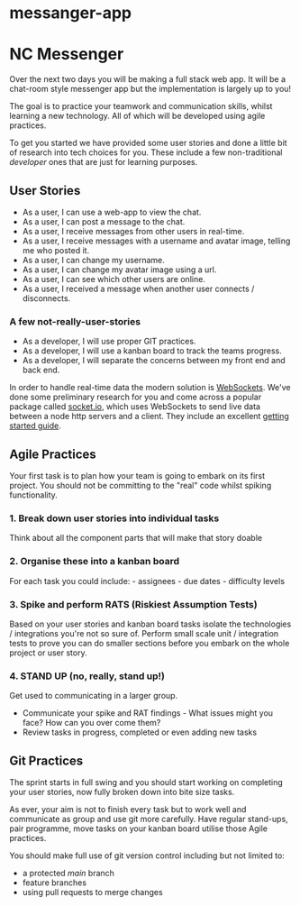 # messanger-app
# NC Messenger

Over the next two days you will be making a full stack web app. It will be a chat-room style messenger app but the implementation is largely up to you!

The goal is to practice your teamwork and communication skills, whilst learning a new technology. All of which will be developed using agile practices.

To get you started we have provided some user stories and done a little bit of research into tech choices for you. These include a few non-traditional _developer_ ones that are just for learning purposes.

## User Stories

- As a user, I can use a web-app to view the chat.
- As a user, I can post a message to the chat.
- As a user, I receive messages from other users in real-time.
- As a user, I receive messages with a username and avatar image, telling me who posted it.
- As a user, I can change my username.
- As a user, I can change my avatar image using a url.
- As a user, I can see which other users are online.
- As a user, I received a message when another user connects / disconnects.

### A few not-really-user-stories

- As a developer, I will use proper GIT practices.
- As a developer, I will use a kanban board to track the teams progress.
- As a developer, I will separate the concerns between my front end and back end.

In order to handle real-time data the modern solution is [WebSockets](https://en.wikipedia.org/wiki/WebSocket). We've done some preliminary research for you and come across a popular package called [socket.io](https://socket.io/), which uses WebSockets to send live data between a node http servers and a client. They include an excellent [getting started guide](https://socket.io/get-started/chat/).

## Agile Practices

Your first task is to plan how your team is going to embark on its first project.
You should not be committing to the "real" code whilst spiking functionality.

### 1. Break down user stories into individual tasks

Think about all the component parts that will make that story doable

### 2. Organise these into a kanban board

For each task you could include: - assignees - due dates - difficulty levels

### 3. Spike and perform RATS (Riskiest Assumption Tests)

Based on your user stories and kanban board tasks isolate the technologies / integrations you're not so sure of. Perform small scale unit / integration tests to prove you can do smaller sections before you embark on the whole project or user story.

### 4. STAND UP (no, really, stand up!)

Get used to communicating in a larger group.

- Communicate your spike and RAT findings - What issues might you face? How can you over come them?
- Review tasks in progress, completed or even adding new tasks

## Git Practices

The sprint starts in full swing and you should start working on completing your user stories, now fully broken down into bite size tasks.

As ever, your aim is not to finish every task but to work well and communicate as group and use git more carefully. Have regular stand-ups, pair programme, move tasks on your kanban board utilise those Agile practices.

You should make full use of git version control including but not limited to:

- a protected _main_ branch
- feature branches
- using pull requests to merge changes
